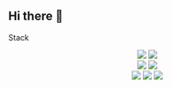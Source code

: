 ## Hi there 👋

Stack
<div align=center>
<img src="https://img.shields.io/badge/Flutter-02569B?style=for-the-badge&logo=flutter&logoColor=white">
<img src="https://img.shields.io/badge/Dart-0175C2?style=for-the-badge&logo=dart&logoColor=white">
<br>
<img src="https://img.shields.io/badge/Firebase-DD2C00?style=for-the-badge&logo=firebase&logoColor=white">
<img src="https://img.shields.io/badge/Android-3DDC84?style=for-the-badge&logo=android&logoColor=white"/>
<br>
<img src="https://img.shields.io/badge/Git-F05032?style=for-the-badge&logo=git&logoColor=white"/>
<img src="https://img.shields.io/badge/Notion-000000?style=for-the-badge&logo=notion&logoColor=white"/>
<img src="https://img.shields.io/badge/Github-181717?style=for-the-badge&logo=github&logoColor=white"/>
</div>

<br>
